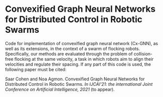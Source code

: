 # Convexified Graph Neural Networks for Distributed Control in Robotic Swarms
Code for implementation of convexified graph neural network (Cx-GNN), as well as its extensions, in the context of a swarm of flocking robots. Specifically, our methods are evaluated through the problem of collision-free flocking at the same velocity, a task in which robots aim to align their velocities and regulate their spacing. 
If any part of this code is used, the following paper must be cited: 

Saar Cohen and Noa Agmon. Convexified Graph Neural Networks for Distributed Control in Robotic Swarms. <em>In IJCAI'21: the international Joint Conference on Artificial Intelligence, 2021</em> (to appear).
